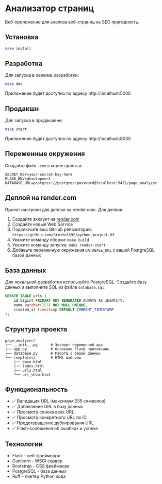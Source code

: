# Анализатор страниц

Веб-приложение для анализа веб-страниц на SEO пригодность.

## Установка

```bash
make install
```

## Разработка

Для запуска в режиме разработки:

```bash
make dev
```

Приложение будет доступно по адресу http://localhost:5000

## Продакшн

Для запуска в продакшене:

```bash
make start
```

Приложение будет доступно по адресу http://localhost:8000

## Переменные окружения

Создайте файл `.env` в корне проекта:

```
SECRET_KEY=your-secret-key-here
FLASK_ENV=development
DATABASE_URL=postgres://postgres:password@localhost:5432/page_analyzer
```

## Деплой на render.com

Проект настроен для деплоя на render.com. Для деплоя:

1. Создайте аккаунт на [render.com](https://render.com)
2. Создайте новый Web Service
3. Подключите ваш GitHub репозиторий: `https://github.com/Greshn1k92/python-project-83`
4. Укажите команду сборки: `make build`
5. Укажите команду запуска: `make render-start`
6. Добавьте переменную окружения `DATABASE_URL` с вашей PostgreSQL базой данных

## База данных

Для локальной разработки используйте PostgreSQL. Создайте базу данных и выполните SQL из файла `database.sql`:

```sql
CREATE TABLE urls (
    id bigint PRIMARY KEY GENERATED ALWAYS AS IDENTITY,
    name varchar(255) NOT NULL UNIQUE,
    created_at timestamp DEFAULT CURRENT_TIMESTAMP
);
```

## Структура проекта

```
page_analyzer/
├── __init__.py      # Экспорт переменной app
├── app.py           # Основное Flask приложение
├── database.py      # Работа с базой данных
└── templates/       # HTML шаблоны
    ├── base.html
    ├── index.html
    ├── urls.html
    └── url_show.html
```

## Функциональность

- ✅ Валидация URL (максимум 255 символов)
- ✅ Добавление URL в базу данных
- ✅ Просмотр списка всех URL
- ✅ Просмотр конкретного URL по ID
- ✅ Предотвращение дублирования URL
- ✅ Flash-сообщения об ошибках и успехе

## Технологии

- Flask - веб-фреймворк
- Gunicorn - WSGI сервер
- Bootstrap - CSS фреймворк
- PostgreSQL - база данных
- Ruff - линтер Python кода